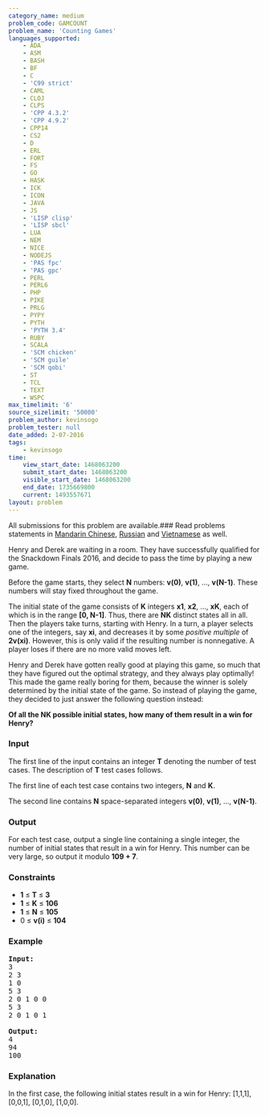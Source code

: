 ```yaml
---
category_name: medium
problem_code: GAMCOUNT
problem_name: 'Counting Games'
languages_supported:
    - ADA
    - ASM
    - BASH
    - BF
    - C
    - 'C99 strict'
    - CAML
    - CLOJ
    - CLPS
    - 'CPP 4.3.2'
    - 'CPP 4.9.2'
    - CPP14
    - CS2
    - D
    - ERL
    - FORT
    - FS
    - GO
    - HASK
    - ICK
    - ICON
    - JAVA
    - JS
    - 'LISP clisp'
    - 'LISP sbcl'
    - LUA
    - NEM
    - NICE
    - NODEJS
    - 'PAS fpc'
    - 'PAS gpc'
    - PERL
    - PERL6
    - PHP
    - PIKE
    - PRLG
    - PYPY
    - PYTH
    - 'PYTH 3.4'
    - RUBY
    - SCALA
    - 'SCM chicken'
    - 'SCM guile'
    - 'SCM qobi'
    - ST
    - TCL
    - TEXT
    - WSPC
max_timelimit: '6'
source_sizelimit: '50000'
problem_author: kevinsogo
problem_tester: null
date_added: 2-07-2016
tags:
    - kevinsogo
time:
    view_start_date: 1468063200
    submit_start_date: 1468063200
    visible_start_date: 1468063200
    end_date: 1735669800
    current: 1493557671
layout: problem
---
```

All submissions for this problem are available.###  Read problems statements in [Mandarin Chinese](http://www.codechef.com/download/translated/SNCKFL16/mandarin/GAMCOUNT.pdf), [Russian](http://www.codechef.com/download/translated/SNCKFL16/russian/GAMCOUNT.pdf) and [Vietnamese](http://www.codechef.com/download/translated/SNCKFL16/vietnamese/GAMCOUNT.pdf) as well.

Henry and Derek are waiting in a room. They have successfully qualified for the Snackdown Finals 2016, and decide to pass the time by playing a new game.

Before the game starts, they select **N** numbers: **v(0)**, **v(1)**, ..., **v(N-1)**. These numbers will stay fixed throughout the game.

The initial state of the game consists of **K** integers **x1**, **x2**, ..., **xK**, each of which is in the range **\[0, N-1\]**. Thus, there are **NK** distinct states all in all. Then the players take turns, starting with Henry. In a turn, a player selects one of the integers, say **xi**, and decreases it by some *positive multiple* of **2v(xi)**. However, this is only valid if the resulting number is nonnegative. A player loses if there are no more valid moves left.

Henry and Derek have gotten really good at playing this game, so much that they have figured out the optimal strategy, and they always play optimally! This made the game really boring for them, because the winner is solely determined by the initial state of the game. So instead of playing the game, they decided to just answer the following question instead:

**Of all the **NK** possible initial states, how many of them result in a win for Henry?**

### Input

The first line of the input contains an integer **T** denoting the number of test cases. The description of **T** test cases follows.

The first line of each test case contains two integers, **N** and **K**.

The second line contains **N** space-separated integers **v(0)**, **v(1)**, ..., **v(N-1)**.

### Output

For each test case, output a single line containing a single integer, the number of initial states that result in a win for Henry. This number can be very large, so output it modulo **109 + 7**.

### Constraints

- **1** ≤ **T** ≤ **3**
- **1** ≤ **K** ≤ **106**
- **1** ≤ **N** ≤ **105**
- 0 ≤ **v(i)** ≤ **104**

### Example

<pre><b>Input:</b>
<tt>3
2 3
1 0
5 3
2 0 1 0 0
5 3
2 0 1 0 1
</tt>
<b>Output:</b>
<tt>4
94
100</tt>
</pre>
### Explanation

In the first case, the following initial states result in a win for Henry: \[1,1,1\], \[0,0,1\], \[0,1,0\], \[1,0,0\].
